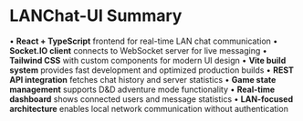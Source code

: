 # LANChat-UI Summary

• **React + TypeScript** frontend for real-time LAN chat communication
• **Socket.IO client** connects to WebSocket server for live messaging
• **Tailwind CSS** with custom components for modern UI design
• **Vite build system** provides fast development and optimized production builds
• **REST API integration** fetches chat history and server statistics
• **Game state management** supports D&D adventure mode functionality
• **Real-time dashboard** shows connected users and message statistics
• **LAN-focused architecture** enables local network communication without authentication
